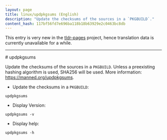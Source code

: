 ```yaml
---
layout: page
title: linux/updpkgsums (English)
description: "Update the checksums of the sources in a `PKGBUILD`."
content_hash: 117bf56fd7e696ba118b18b63929e2c0463bc8db
---
```


This entry is very new in the [tldr-pages](https://github.com/tldr-pages/tldr) project, hence translation data is currently unavailable for a while.

<hr># updpkgsums

Update the checksums of the sources in a `PKGBUILD`.
Unless a preexisting hashing algorithm is used, SHA256 will be used.
More information: <https://manned.org/updpkgsums>.

- Update the checksums in a `PKGBUILD`:

`updpkgsums`

- Display Version:

`updpkgsums -v`

- Display help:

`updpkgsums -h`
